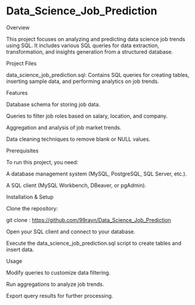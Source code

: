 # Data_Science_Job_Prediction


Overview

This project focuses on analyzing and predicting data science job trends using SQL. It includes various SQL queries for data extraction, transformation, and insights generation from a structured database.

Project Files

data_science_job_prediction.sql: Contains SQL queries for creating tables, inserting sample data, and performing analytics on job trends.

Features

Database schema for storing job data.

Queries to filter job roles based on salary, location, and company.

Aggregation and analysis of job market trends.

Data cleaning techniques to remove blank or NULL values.

Prerequisites

To run this project, you need:

A database management system (MySQL, PostgreSQL, SQL Server, etc.).

A SQL client (MySQL Workbench, DBeaver, or pgAdmin).

Installation & Setup

Clone the repository:

git clone : https://github.com/99rayn/Data_Science_Job_Prediction

Open your SQL client and connect to your database.

Execute the data_science_job_prediction.sql script to create tables and insert data.

Usage

Modify queries to customize data filtering.

Run aggregations to analyze job trends.

Export query results for further processing.
